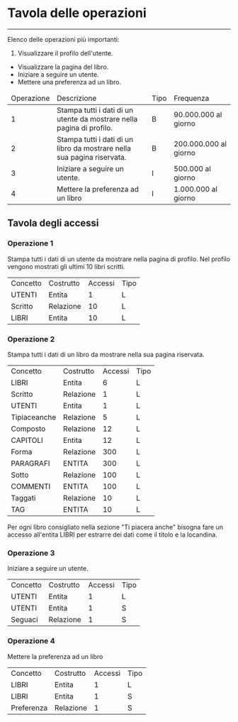 # Tavola delle operazioni

---

Elenco delle operazioni più importanti:

1. Visualizzare il profilo dell'utente.
* Visualizzare la pagina del libro.
* Iniziare a seguire un utente.
* Mettere una preferenza ad un libro.

<table>
  <thead>
    <tr>
      <td>Operazione</td>
      <td>Descrizione</td>
      <td>Tipo</td>
      <td>Frequenza</td>
    </tr>
  </thead>
  <tbody>
    <tr>
      <td>1</td>
      <td>
        Stampa tutti i dati di un utente da mostrare nella pagina di profilo.
      </td>
      <td>B</td>
      <td>90.000.000 al giorno</td>
    </tr>
    <tr>
      <td>2</td>
      <td>
        Stampa tutti i dati di un libro da mostrare nella sua pagina riservata.
      </td>
      <td>B</td>
      <td>200.000.000 al giorno</td>
    </tr>
    <tr>
      <td>3</td>
      <td>
        Iniziare a seguire un utente.
      </td>
      <td>I</td>
      <td>500.000 al giorno</td>
    </tr>
    <tr>
      <td>4</td>
      <td>
        Mettere la preferenza ad un libro
      </td>
      <td>I</td>
      <td>1.000.000 al giorno</td>
    </tr>
  </tbody>
</table>

## Tavola degli accessi

### Operazione 1

Stampa tutti i dati di un utente da mostrare nella pagina di profilo.
Nel profilo vengono mostrati gli ultimi 10 libri scritti.

<table>
  <tr>
    <td>Concetto</td><td>Costrutto</td><td>Accessi</td><td>Tipo</td>
  </tr>
  <tr><td>UTENTI</td><td>Entita</td><td>1</td><td>L</td></tr>
  <tr><td>Scritto</td><td>Relazione</td><td>10</td><td>L</td></tr>
  <tr><td>LIBRI</td><td>Entita</td><td>10</td><td>L</td></tr>
</table>

### Operazione 2

Stampa tutti i dati di un libro da mostrare nella sua pagina riservata. 

<table>
  <tr>
    <td>Concetto</td><td>Costrutto</td><td>Accessi</td><td>Tipo</td>
  </tr>
  <tr><td>LIBRI</td><td>Entita</td><td>6</td><td>L</td></tr>
  <tr><td>Scritto</td><td>Relazione</td><td>1</td><td>L</td></tr>
  <tr><td>UTENTI</td><td>Entita</td><td>1</td><td>L</td></tr>
  <tr><td>Tipiaceanche</td><td>Relazione</td><td>5</td><td>L</td></tr>
  <tr><td>Composto</td><td>Relazione</td><td>12</td><td>L</td></tr>
  <tr><td>CAPITOLI</td><td>Entita</td><td>12</td><td>L</td></tr>
  <tr><td>Forma</td><td>Relazione</td><td>300</td><td>L</td></tr>
  <tr><td>PARAGRAFI</td><td>ENTITA</td><td>300</td><td>L</td></tr>
  <tr><td>Sotto</td><td>Relazione</td><td>100</td><td>L</td></tr>
  <tr><td>COMMENTI</td><td>ENTITA</td><td>100</td><td>L</td></tr>
  <tr><td>Taggati</td><td>Relazione</td><td>10</td><td>L</td></tr>
  <tr><td>TAG</td><td>ENTITA</td><td>10</td><td>L</td></tr>
</table>

Per ogni libro consigliato nella sezione "Ti piacera anche" bisogna fare un accesso
all'entita LIBRI per estrarre dei dati come il titolo e la locandina.

### Operazione 3

Iniziare a seguire un utente.

<table>
  <tr>
    <td>Concetto</td><td>Costrutto</td><td>Accessi</td><td>Tipo</td>
  </tr>
  <tr><td>UTENTI</td><td>Entita</td><td>1</td><td>L</td></tr>
  <tr><td>UTENTI</td><td>Entita</td><td>1</td><td>S</td></tr>
  <tr><td>Seguaci</td><td>Relazione</td><td>1</td><td>S</td></tr>
</table>

### Operazione 4

Mettere la preferenza ad un libro

<table>
  <tr>
    <td>Concetto</td><td>Costrutto</td><td>Accessi</td><td>Tipo</td>
  </tr>
  <tr><td>LIBRI</td><td>Entita</td><td>1</td><td>L</td></tr>
  <tr><td>LIBRI</td><td>Entita</td><td>1</td><td>S</td></tr>
  <tr><td>Preferenza</td><td>Relazione</td><td>1</td><td>S</td></tr>
</table>
